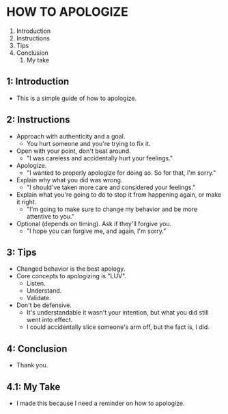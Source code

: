 # HOW TO APOLOGIZE

1. Introduction
2. Instructions
3. Tips
4. Conclusion
   1. My take

## 1: Introduction

- This is a simple guide of how to apologize.

## 2: Instructions

- Approach with authenticity and a goal.
  - You hurt someone and you're trying to fix it.
- Open with your point, don't beat around.
  - "I was careless and accidentally hurt your feelings."
- Apologize.
  - "I wanted to properly apologize for doing so. So for that, I'm sorry."
- Explain why what you did was wrong. 
  - "I should've taken more care and considered your feelings."
- Explain what you're going to do to stop it from happening again, or make it right. 
  - "I'm going to make sure to change my behavior and be more attentive to you."
- Optional (depends on timing). Ask if they'll forgive you.
  - "I hope you can forgive me, and again, I'm sorry."

## 3: Tips

- Changed behavior is the best apology.
- Core concepts to apologizing is "LUV".
  - Listen.
  - Understand.
  - Validate.
- Don't be defensive.
  - It's understandable it wasn't your intention, but what you did still went into effect.
  - I could accidentally slice someone's arm off, but the fact is, I did.

## 4: Conclusion

- Thank you.

## 4.1: My Take

- I made this because I need a reminder on how to apologize.